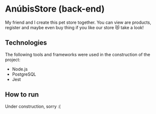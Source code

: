 # AnúbisStore (back-end)
My friend and I create this pet store together. You can view are products, register and maybe even buy thing if you like our store 😻 take a look!










## Technologies
The following tools and frameworks were used in the construction of the project:

* Node.js
* PostgreSQL
* Jest

## How to run
Under construction, sorry :(
